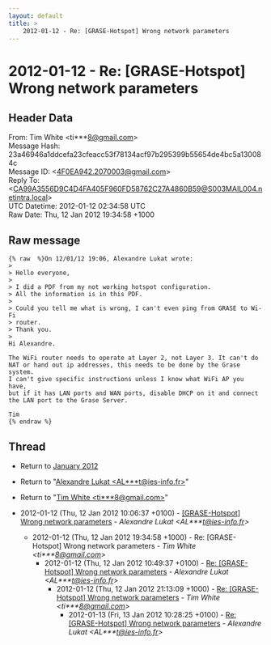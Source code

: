 ```yaml
---
layout: default
title: >
    2012-01-12 - Re: [GRASE-Hotspot] Wrong network parameters
---
```


# 2012-01-12 - Re: [GRASE-Hotspot] Wrong network parameters

## Header Data

From: Tim White \<ti***8@gmail.com\><br>
Message Hash: 23a46946a1ddcefa23cfeacc53f78134acf97b295399b55654de4bc5a130084c<br>
Message ID: \<4F0EA942.2070003@gmail.com\><br>
Reply To: \<CA99A3556D9C4D4FA405F960FD58762C27A4860B59@S003MAIL004.netintra.local\><br>
UTC Datetime: 2012-01-12 02:34:58 UTC<br>
Raw Date: Thu, 12 Jan 2012 19:34:58 +1000<br>

## Raw message

```
{% raw  %}On 12/01/12 19:06, Alexandre Lukat wrote:
>
> Hello everyone,
>
> I did a PDF from my not working hotspot configuration.
> All the information is in this PDF.
>
> Could you tell me what is wrong, I can't even ping from GRASE to Wi-Fi 
> router.
> Thank you.
>
Hi Alexandre.

The WiFi router needs to operate at Layer 2, not Layer 3. It can't do 
NAT or hand out ip addresses, this needs to be done by the Grase system. 
I can't give specific instructions unless I know what WiFi AP you have, 
but if it has LAN ports and WAN ports, disable DHCP on it and connect 
the LAN port to the Grase Server.

Tim
{% endraw %}
```

## Thread

+ Return to [January 2012](/archive/2012/01)

+ Return to "[Alexandre Lukat <AL***t<span>@</span>ies-info.fr>](/authors/al___t_at_iesinfo_fr)"
+ Return to "[Tim White <ti***8<span>@</span>gmail.com>](/authors/ti___8_at_gmail_com)"

+ 2012-01-12 (Thu, 12 Jan 2012 10:06:37 +0100) - [[GRASE-Hotspot] Wrong network parameters](/archive/2012/01/e825e0a52fa6ac3826b42ee73e4d228ebd4446abebe940635c1353de0a7e03e7) - _Alexandre Lukat \<AL***t@ies-info.fr\>_
  + 2012-01-12 (Thu, 12 Jan 2012 19:34:58 +1000) - Re: [GRASE-Hotspot] Wrong network parameters - _Tim White \<ti***8@gmail.com\>_
    + 2012-01-12 (Thu, 12 Jan 2012 10:49:37 +0100) - [Re: [GRASE-Hotspot] Wrong network parameters](/archive/2012/01/4172819b973ac30d1d9bdf2f9a43413ae8d80a5959c899fb357271c5f4295b6d) - _Alexandre Lukat \<AL***t@ies-info.fr\>_
      + 2012-01-12 (Thu, 12 Jan 2012 21:13:09 +1000) - [Re: [GRASE-Hotspot] Wrong network parameters](/archive/2012/01/995e9d8a97d3eec0b820e78bce1f78e0b2ff25581109ff58362c757de7aaae63) - _Tim White \<ti***8@gmail.com\>_
        + 2012-01-13 (Fri, 13 Jan 2012 10:28:25 +0100) - [Re: [GRASE-Hotspot] Wrong network parameters](/archive/2012/01/7ca1314be824720ee8fe28f74f36c4c6463e687b6aa8378864420c79286aefc5) - _Alexandre Lukat \<AL***t@ies-info.fr\>_

